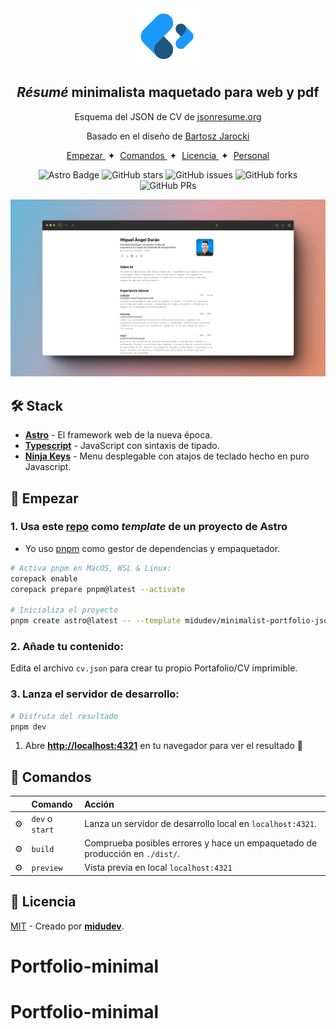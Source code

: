 

<div align="center">
<img src="logo.png" height="90px" width="auto" /> 
<h2>
    <em>Résumé</em> minimalista maquetado para web y pdf
</h2>
<p>
Esquema del JSON de CV de <a href="https://jsonresume.org/schema/">jsonresume.org</a>
</p>


<p>
Basado en el diseño de <a href="https://github.com/BartoszJarocki/cv">Bartosz Jarocki</a>

</p>

</div>

<div align="center">
    <a href="#🚀-empezar">
        Empezar
    </a>
    <span>&nbsp;✦&nbsp;</span>
    <a href="#🧞-comandos">
        Comandos
    </a>
    <span>&nbsp;✦&nbsp;</span>
    <a href="#🔑-licencia">
        Licencia
    </a>
    <span>&nbsp;✦&nbsp;</span>
    <a href="https://midu.dev">
        Personal
    </a>
   
</div>

<p></p>

<div align="center">

![Astro Badge](https://img.shields.io/badge/Astro-BC52EE?logo=astro&logoColor=fff&style=flat)
![GitHub stars](https://img.shields.io/github/stars/midudev/minimalist-portfolio-json)
![GitHub issues](https://img.shields.io/github/issues/midudev/minimalist-portfolio-json)
![GitHub forks](https://img.shields.io/github/forks/midudev/minimalist-portfolio-json)
![GitHub PRs](https://img.shields.io/github/issues-pr/midudev/minimalist-portfolio-json)

</div>

<img src="portada.png"></img>

## 🛠️ Stack

- [**Astro**](https://astro.build/) - El framework web de la nueva época.
- [**Typescript**](https://www.typescriptlang.org/) - JavaScript con sintaxis de tipado.
- [**Ninja Keys**](https://github.com/ssleptsov/ninja-keys) - Menu desplegable con atajos de teclado hecho en puro Javascript.


## 🚀 Empezar

### 1. Usa este [repo](https://github.com/midudev/minimalist-portfolio-json) como _template_ de un proyecto de Astro


- Yo uso [pnpm](https://pnpm.io/installation) como gestor de dependencias y empaquetador.

```bash
# Activa pnpm en MacOS, WSL & Linux:
corepack enable
corepack prepare pnpm@latest --activate

# Inicializa el proyecto
pnpm create astro@latest -- --template midudev/minimalist-portfolio-json
```

### 2. Añade tu contenido:
Edita el archivo `cv.json` para crear tu propio Portafolio/CV imprimible.
### 3. Lanza el servidor de desarrollo:

```bash
# Disfruta del resultado
pnpm dev
```


1. Abre [**http://localhost:4321**](http://localhost:4321/) en tu navegador para ver el resultado 🚀


## 🧞 Comandos

|     | Comando          | Acción                                        |
| :-- | :--------------- | :-------------------------------------------- |
| ⚙️  | `dev` o `start` | Lanza un servidor de desarrollo local en  `localhost:4321`.  |
| ⚙️  | `build`          | Comprueba posibles errores y hace un empaquetado de producción en `./dist/`.      |
| ⚙️  | `preview`        | Vista previa en local `localhost:4321` |



## 🔑 Licencia

[MIT](LICENSE.txt) - Creado por [**midudev**](https://midu.dev).



# Portfolio-minimal
# Portfolio-minimal
